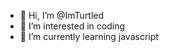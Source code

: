 - 👋 Hi, I’m @ImTurtled
- 👀 I’m interested in coding
- 🌱 I’m currently learning javascript

<!---
ImTurtled/ImTurtled is a ✨ special ✨ repository because its `README.md` (this file) appears on your GitHub profile.
You can click the Preview link to take a look at your changes.
--->
